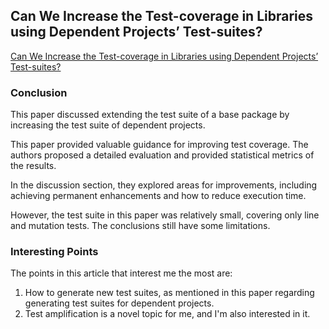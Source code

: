 ## Can We Increase the Test-coverage in Libraries using Dependent Projects’ Test-suites?

[Can We Increase the Test-coverage in Libraries using Dependent Projects’ Test-suites?](https://drive.google.com/file/d/1rg-wc18276f4A4dv2Au_hMncp0jqtD0P/view)



### Conclusion

This paper discussed extending the test suite of a base package by increasing the test suite of dependent projects. 

This paper provided valuable guidance for improving test coverage. The authors proposed a detailed evaluation and provided statistical metrics of the results. 

In the discussion section, they explored areas for improvements, including achieving permanent enhancements and how to reduce execution time. 

However, the test suite in this paper was relatively small, covering only line and mutation tests. The conclusions still have some limitations.

### Interesting Points

The points in this article that interest me the most are:

1. How to generate new test suites, as mentioned in this paper regarding generating test suites for dependent projects.
2. Test amplification is a novel topic for me, and I'm also interested in it.